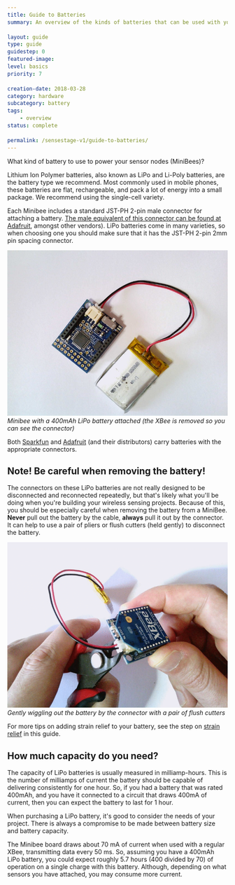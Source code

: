 ```yaml
---
title: Guide to Batteries
summary: An overview of the kinds of batteries that can be used with your sensor nodes, including how to charge and care for the most popular battery type, Lithium Polymer (LiPo) batteries. Importantly, this guide includes safety advice for using LiPo batteries in your projects.

layout: guide
type: guide
guidestep: 0
featured-image:
level: basics
priority: 7

creation-date: 2018-03-28
category: hardware
subcategory: battery
tags:
    - overview
status: complete

permalink: /sensestage-v1/guide-to-batteries/
---
```


What kind of battery to use to power your sensor nodes (MiniBees)?

Lithium Ion Polymer batteries, also known as LiPo and Li-Poly batteries, are the battery type we recommend. Most commonly used in mobile phones, these batteries are flat, rechargeable, and pack a lot of energy into a small package. We recommend using the single-cell variety.

Each Minibee includes a standard JST-PH 2-pin male connector for attaching a battery. [The male equivalent of this connector can be found at Adafruit](https://www.adafruit.com/product/261), amongst other vendors). LiPo batteries come in many varieties, so when choosing one you should make sure that it has the JST-PH 2-pin 2mm pin spacing connector.


![](/img/battery/minibee-lipo-connect-04.jpg)
*Minibee with a 400mAh LiPo battery attached (the XBee is removed so you can see the connector)*


Both [Sparkfun](https://www.sparkfun.com/categories/54) and [Adafruit](https://www.adafruit.com/category/574) (and their distributors) carry batteries with the appropriate connectors.

## Note! Be careful when removing the battery!

The connectors on these LiPo batteries are not really designed to be disconnected and reconnected repeatedly, but that's likely what you'll be doing when you're building your wireless sensing projects. Because of this, you should be especially careful when removing the battery from a MiniBee. __Never__ pull out the battery by the cable, __always__ pull it out by the connector. It can help to use a pair of pliers or flush cutters (held gently) to disconnect the battery.

![](/img/battery/minibee-battery-removal.gif)
*Gently wiggling out the battery by the connector with a pair of flush cutters*

For more tips on adding strain relief to your battery, see the step on [strain relief](battery-strain-relief) in this guide.

## How much capacity do you need?

The capacity of LiPo batteries is usually measured in milliamp-hours. This is the number of milliamps of current the battery should be capable of delivering consistently for one hour. So, if you had a battery that was rated 400mAh, and you have it connected to a circuit that draws 400mA of current, then you can expect the battery to last for 1 hour.

When purchasing a LiPo battery, it's good to consider the needs of your project. There is always a compromise to be made between battery size and battery capacity.

The Minibee board draws about 70 mA of current when used with a regular XBee, transmitting data every 50 ms. So, assuming you have a 400mAh LiPo battery, you could expect roughly 5.7 hours (400 divided by 70) of operation on a single charge with this battery. Although, depending on what sensors you have attached, you may consume more current.
